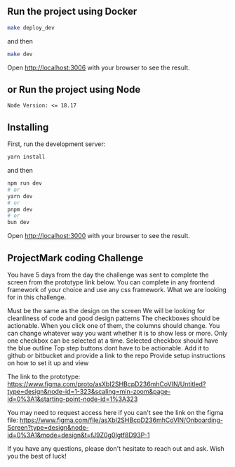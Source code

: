 ## Run the project using Docker

```bash
make deploy_dev
```

and then 

```bash
make dev
```

Open [http://localhost:3006](http://localhost:3006) with your browser to see the result.

## or Run the project using Node

`Node Version: <= 18.17`

## Installing

First, run the development server:

```bash
yarn install
```

and then 

```bash
npm run dev
# or
yarn dev
# or
pnpm dev
# or
bun dev
```

Open [http://localhost:3000](http://localhost:3000) with your browser to see the result.

## ProjectMark coding Challenge

You have 5 days from the day the challenge was sent to complete the screen from the prototype link below. You can complete in any frontend framework of your choice and use any css framework. What we are looking for in this challenge.

Must be the same as the design on the screen
We will be looking for cleanliness of code and good design patterns
The checkboxes should be actionable. When you click one of them, the columns should change. You can change whatever way you want whether it is to show less or more.
Only one checkbox can be selected at a time.
Selected checkbox should have the blue outline
Top step buttons dont have to be actionable.
Add it to github or bitbucket and provide a link to the repo
Provide setup instructions on how to set it up and view

The link to the prototype: https://www.figma.com/proto/asXbI2SHBcpD236mhCoVIN/Untitled?type=design&node-id=1-323&scaling=min-zoom&page-id=0%3A1&starting-point-node-id=1%3A323

You may need to request access here if you can't see the link on the figma file:  https://www.figma.com/file/asXbI2SHBcpD236mhCoVIN/Onboarding-Screen?type=design&node-id=0%3A1&mode=design&t=fJ9Z0g0Igtf8D93P-1

If you have any questions, please don't hesitate to reach out and ask. Wish you the best of luck!